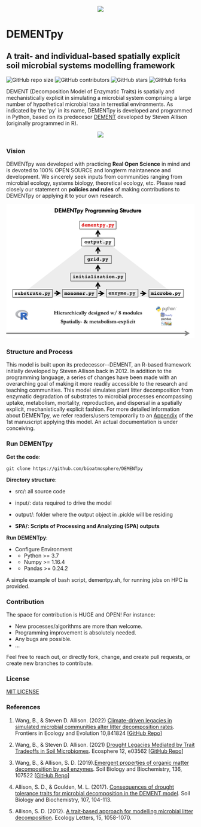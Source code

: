 <!-- <p align="center"> <font size="6"> <b> DEMENTpy </b> </font> </p> -->

<!-- ![alt text](documentation/animations/bacteria.gif "Bacterial Taxon Dynamics"){ width=30% } ![alt text](documentation/animations/fungi.gif "Fungal Taxon Dynamics"){ width=30% } [alt text](documentation/animations/cellulose.gif "Cellulose Dynamics"){ width=30% } -->

<!--
<p align="center">
<img src="documentation/animations/bacteria.gif" width="256" title="Bacterial Taxon Dynamics"> <img src="documentation/animations/fungi.gif" width="256" title="Fungal Taxon Dynamics"> <img src="documentation/animations/cellulose.gif" width="256" title="Cellulose Dynamics">
</p>
-->

<p align='center'> <img src="documentation/animations/DEMENTpy_animation.gif"> </p>

# DEMENTpy
## A trait- and individual-based spatially explicit soil microbial systems modelling framework

<!--
<span style="color: red;"> [**NOTE: still under active development without any formal release of any version !!!**; if interested, feel free to reach out to me via any media] </span>
-->

![GitHub repo size](https://img.shields.io/github/repo-size/bioatmosphere/DEMENTpy)
![GitHub contributors](https://img.shields.io/github/contributors/bioatmosphere/DEMENTpy)
![GitHub stars](https://img.shields.io/github/stars/bioatmosphere/DEMENTpy?style=social)
![GitHub forks](https://img.shields.io/github/forks/bioatmosphere/DEMENTpy?style=social)
<!--![Twitter Follow](https://img.shields.io/twitter/follow/bioatmo_sphere?style=social)-->

DEMENT (Decomposition Model of Enzymatic Traits) is spatially and mechanistically explicit in simulating a microbial system comprising a large number of hypothetical microbial taxa in terrestial environments. As indicated by the 'py' in its name, DEMENTpy is developed and programmed in Python, based on its predecesor [DEMENT](https://github.com/stevenallison/DEMENT) developed by Steven Allison (originally programmed in R).

<p align='center'> <img src="documentation/figures/DEMENTpy_conceptual_structure.jpg"> </p>

### Vision

DEMENTpy was developed with practicing **Real Open Science** in mind and is devoted to 100% OPEN SOURCE and longterm maintanence and development. We sincerely seek inputs from communities ranging from microbial ecology, systems biology, theoretical ecology, etc. Please read closely our statement on **policies and rules** of making contributions to DEMENTpy or applying it to your own research.

<p align='center'> <img src="documentation/figures/DEMENTpy_programming_structure.png"> </p>

### Structure and Process

This model is built upon its predecessor--DEMENT, an R-based framework initially developed by Steven Allison back in 2012. In addition to the programming language, a series of changes have been made with an overarching goal of making it more readily accessible to the research and teaching communities. This model simulates plant litter decomposition from enzymatic degradation of substrates to microbial processes encompassing uptake, metabolism, mortality, reproduction, and dispersal in a spatially explicit, mechanistically explicit fashion. For more detailed information about DEMENTpy, we refer readers/users temporarily to an [Appendix](https://github.com/bioatmosphere/microbiome-drought-legacy/tree/master/writing) of the 1st manuscript applying this model. An actual documentation is under conceiving.


### Run DEMENTpy

**Get the code**:
```shell
git clone https://github.com/bioatmosphere/DEMENTpy
```

**Directory structure**:

- src/: all source code

- input/: data required to drive the model

- output/: folder where the output object in .pickle will be residing

- **SPA/: Scripts of Processing and Analyzing (SPA) outputs**

**Run DEMENTpy**:

- Configure Environment
- - Python >= 3.7
- - Numpy >= 1.16.4
- - Pandas >= 0.24.2

A simple example of bash script, dementpy.sh, for running jobs on HPC is provided.

### Contribution

The space for contribution is HUGE and OPEN! For instance:

- New processes/algorithms are more than welcome. 
- Programming improvement is absolutely needed.
- Any bugs are possible.
- ...

Feel free to reach out, or directly fork, change, and create pull requests, or create new branches to contribute.

### License

[MIT LICENSE](https://github.com/bioatmosphere/DEMENTpy/blob/master/LICENSE)

### References

1. Wang, B., & Steven D. Allison. (2022) [Climate-driven legacies in simulated microbial communities alter litter decomposition rates](https://www.frontiersin.org/articles/10.3389/fevo.2022.841824). Frontiers in Ecology and Evolution 10,841824 [[GitHub Repo](https://github.com/bioatmosphere/microbiome-climate-gradient)]

2. Wang, B., & Steven D. Allison. (2021) [Drought Legacies Mediated by Trait Tradeoffs in Soil Microbiomes]( https://doi.org/10.1002/ecs2.3562). Ecosphere 12, e03562 [[GitHub Repo](https://github.com/bioatmosphere/microbiome-drought-legacy)]

3. Wang, B., & Allison, S. D. (2019).[Emergent properties of organic matter decomposition by soil enzymes](https://doi.org/10.1016/j.soilbio.2019.107522). Soil Biology and Biochemistry, 136, 107522 [[GitHub Repo](https://github.com/bioatmosphere/An_emergent_soil_enzyme_decomposition_model)]

4. Allison, S. D., & Goulden, M. L. (2017). [Consequences of drought tolerance traits for microbial decomposition in the DEMENT model](https://doi.org/10.1016/j.soilbio.2017.01.001). Soil Biology and Biochemistry, 107, 104-113.

5. Allison, S. D. (2012). [A trait‐based approach for modelling microbial litter decomposition](https://doi.org/10.1111/j.1461-0248.2012.01807.x). Ecology Letters, 15, 1058-1070. 
